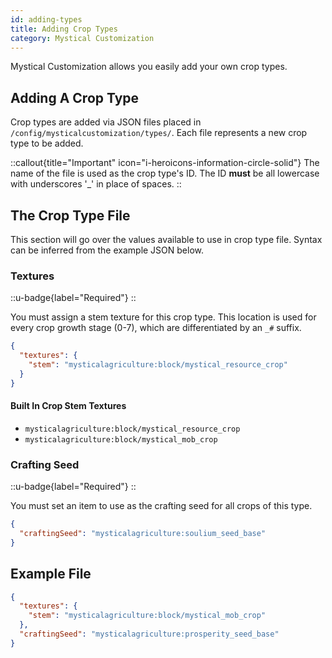 ```yaml
---
id: adding-types
title: Adding Crop Types
category: Mystical Customization
---
```


Mystical Customization allows you easily add your own crop types.

## Adding A Crop Type

Crop types are added via JSON files placed in `/config/mysticalcustomization/types/`. Each file represents a new crop type to be added.

::callout{title="Important" icon="i-heroicons-information-circle-solid"}
The name of the file is used as the crop type's ID. The ID **must** be all lowercase with underscores '_' in place of spaces. 
::

## The Crop Type File

This section will go over the values available to use in crop type file. Syntax can be inferred from the example JSON below.

### Textures
::u-badge{label="Required"}
::

You must assign a stem texture for this crop type. This location is used for every crop growth stage (0-7), which are differentiated by an `_#` suffix.
```json
{
  "textures": {
    "stem": "mysticalagriculture:block/mystical_resource_crop"
  }
}
```

#### Built In Crop Stem Textures
- `mysticalagriculture:block/mystical_resource_crop`
- `mysticalagriculture:block/mystical_mob_crop`

### Crafting Seed
::u-badge{label="Required"}
::

You must set an item to use as the crafting seed for all crops of this type.
```json
{
  "craftingSeed": "mysticalagriculture:soulium_seed_base"
}
```

## Example File

```json
{
  "textures": {
    "stem": "mysticalagriculture:block/mystical_mob_crop"
  },
  "craftingSeed": "mysticalagriculture:prosperity_seed_base"
}
```
